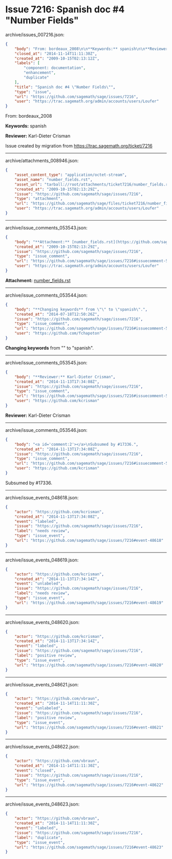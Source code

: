# Issue 7216: Spanish doc #4 "Number Fields"

archive/issues_007216.json:
```json
{
    "body": "From: bordeaux_2008\n\n**Keywords:** spanish\n\n**Reviewer:** Karl-Dieter Crisman\n\nIssue created by migration from https://trac.sagemath.org/ticket/7216\n\n",
    "closed_at": "2014-11-14T11:11:30Z",
    "created_at": "2009-10-15T02:13:12Z",
    "labels": [
        "component: documentation",
        "enhancement",
        "duplicate"
    ],
    "title": "Spanish doc #4 \"Number Fields\"",
    "type": "issue",
    "url": "https://github.com/sagemath/sage/issues/7216",
    "user": "https://trac.sagemath.org/admin/accounts/users/Loufer"
}
```
From: bordeaux_2008

**Keywords:** spanish

**Reviewer:** Karl-Dieter Crisman

Issue created by migration from https://trac.sagemath.org/ticket/7216





---

archive/attachments_008946.json:
```json
{
    "asset_content_type": "application/octet-stream",
    "asset_name": "number_fields.rst",
    "asset_url": "tarball://root/attachments/ticket7216/number_fields.rst",
    "created_at": "2009-10-15T02:13:29Z",
    "issue": "https://github.com/sagemath/sage/issues/7216",
    "type": "attachment",
    "url": "https://github.com/sagemath/sage/files/ticket7216/number_fields.rst",
    "user": "https://trac.sagemath.org/admin/accounts/users/Loufer"
}
```



---

archive/issue_comments_053543.json:
```json
{
    "body": "**Attachment:** [number_fields.rst](https://github.com/sagemath/sage/files/ticket7216/number_fields.rst)",
    "created_at": "2009-10-15T02:13:29Z",
    "issue": "https://github.com/sagemath/sage/issues/7216",
    "type": "issue_comment",
    "url": "https://github.com/sagemath/sage/issues/7216#issuecomment-53543",
    "user": "https://trac.sagemath.org/admin/accounts/users/Loufer"
}
```

**Attachment:** [number_fields.rst](https://github.com/sagemath/sage/files/ticket7216/number_fields.rst)



---

archive/issue_comments_053544.json:
```json
{
    "body": "**Changing keywords** from \"\" to \"spanish\".",
    "created_at": "2014-07-18T12:50:26Z",
    "issue": "https://github.com/sagemath/sage/issues/7216",
    "type": "issue_comment",
    "url": "https://github.com/sagemath/sage/issues/7216#issuecomment-53544",
    "user": "https://github.com/fchapoton"
}
```

**Changing keywords** from "" to "spanish".



---

archive/issue_comments_053545.json:
```json
{
    "body": "**Reviewer:** Karl-Dieter Crisman",
    "created_at": "2014-11-13T17:34:08Z",
    "issue": "https://github.com/sagemath/sage/issues/7216",
    "type": "issue_comment",
    "url": "https://github.com/sagemath/sage/issues/7216#issuecomment-53545",
    "user": "https://github.com/kcrisman"
}
```

**Reviewer:** Karl-Dieter Crisman



---

archive/issue_comments_053546.json:
```json
{
    "body": "<a id='comment:2'></a>\nSubsumed by #17336.",
    "created_at": "2014-11-13T17:34:08Z",
    "issue": "https://github.com/sagemath/sage/issues/7216",
    "type": "issue_comment",
    "url": "https://github.com/sagemath/sage/issues/7216#issuecomment-53546",
    "user": "https://github.com/kcrisman"
}
```

<a id='comment:2'></a>
Subsumed by #17336.



---

archive/issue_events_048618.json:
```json
{
    "actor": "https://github.com/kcrisman",
    "created_at": "2014-11-13T17:34:08Z",
    "event": "labeled",
    "issue": "https://github.com/sagemath/sage/issues/7216",
    "label": "needs review",
    "type": "issue_event",
    "url": "https://github.com/sagemath/sage/issues/7216#event-48618"
}
```



---

archive/issue_events_048619.json:
```json
{
    "actor": "https://github.com/kcrisman",
    "created_at": "2014-11-13T17:34:14Z",
    "event": "unlabeled",
    "issue": "https://github.com/sagemath/sage/issues/7216",
    "label": "needs review",
    "type": "issue_event",
    "url": "https://github.com/sagemath/sage/issues/7216#event-48619"
}
```



---

archive/issue_events_048620.json:
```json
{
    "actor": "https://github.com/kcrisman",
    "created_at": "2014-11-13T17:34:14Z",
    "event": "labeled",
    "issue": "https://github.com/sagemath/sage/issues/7216",
    "label": "positive review",
    "type": "issue_event",
    "url": "https://github.com/sagemath/sage/issues/7216#event-48620"
}
```



---

archive/issue_events_048621.json:
```json
{
    "actor": "https://github.com/vbraun",
    "created_at": "2014-11-14T11:11:30Z",
    "event": "unlabeled",
    "issue": "https://github.com/sagemath/sage/issues/7216",
    "label": "positive review",
    "type": "issue_event",
    "url": "https://github.com/sagemath/sage/issues/7216#event-48621"
}
```



---

archive/issue_events_048622.json:
```json
{
    "actor": "https://github.com/vbraun",
    "created_at": "2014-11-14T11:11:30Z",
    "event": "closed",
    "issue": "https://github.com/sagemath/sage/issues/7216",
    "type": "issue_event",
    "url": "https://github.com/sagemath/sage/issues/7216#event-48622"
}
```



---

archive/issue_events_048623.json:
```json
{
    "actor": "https://github.com/vbraun",
    "created_at": "2014-11-14T11:11:30Z",
    "event": "labeled",
    "issue": "https://github.com/sagemath/sage/issues/7216",
    "label": "duplicate",
    "type": "issue_event",
    "url": "https://github.com/sagemath/sage/issues/7216#event-48623"
}
```
